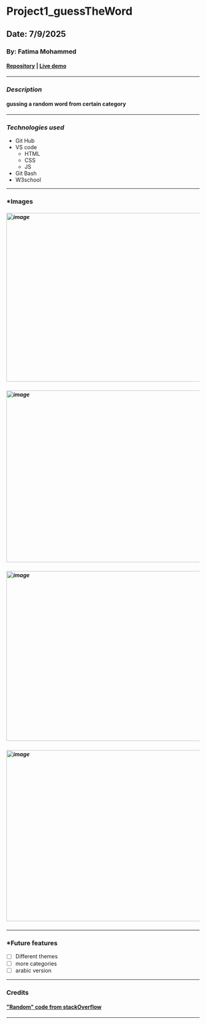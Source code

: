 # Project1_guessTheWord

## Date: 7/9/2025

### By: Fatima Mohammed

#### [Repository](https://github.com/fatima-mohmd/Project1_guessTheWord) | [Live demo](https://hang-man-ga.surge.sh/)
***
### ***Description***
#### gussing a random word from certain category
***
### ***Technologies used***
* Git Hub
* VS code
  * HTML
  * CSS
  * JS
* Git Bash
* W3school
***
### ***Images**
##### <img width="908" height="440" alt="image" src="https://github.com/user-attachments/assets/82d5f88f-f0bd-4751-88ab-224f3a7472e7" />
##### <img width="953" height="448" alt="image" src="https://github.com/user-attachments/assets/cc86f1e0-6f25-4bca-b3a8-c859ef768c47" />
##### <img width="952" height="443" alt="image" src="https://github.com/user-attachments/assets/9d5b2906-9624-4f88-9774-3d994600109b" />
##### <img width="953" height="446" alt="image" src="https://github.com/user-attachments/assets/8d301db3-fd91-4d43-8ebf-6af333def2df" />

***
### ***Future features**
- [ ] Different themes
- [ ] more categories
- [ ] arabic version
***
### Credits
#### ["Random" code from stackOverflow](https://stackoverflow.com/questions/20358980/random-word-from-array-list)

***
